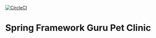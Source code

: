 [![CircleCI](https://circleci.com/gh/TadeuBraga/sfg-pet-clinic.svg?style=svg)](https://circleci.com/gh/TadeuBraga/sfg-pet-clinic)

# Spring Framework Guru Pet Clinic